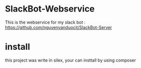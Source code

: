 # SlackBot-Webservice

This is the webservice for my slack bot : https://github.com/nguyenvanduocit/SlackBot-Server

# install

this project was write in silex, your can insttall by using composer
